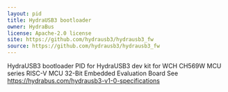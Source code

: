 ```yaml
---
layout: pid
title: HydraUSB3 bootloader
owner: HydraBus
license: Apache-2.0 license
site: https://github.com/hydrausb3/hydrausb3_fw
source: https://github.com/hydrausb3/hydrausb3_fw
---
```

HydraUSB3 bootloader PID for HydraUSB3 dev kit for WCH CH569W MCU series RISC-V MCU 32-Bit Embedded Evaluation Board
See https://hydrabus.com/hydrausb3-v1-0-specifications
